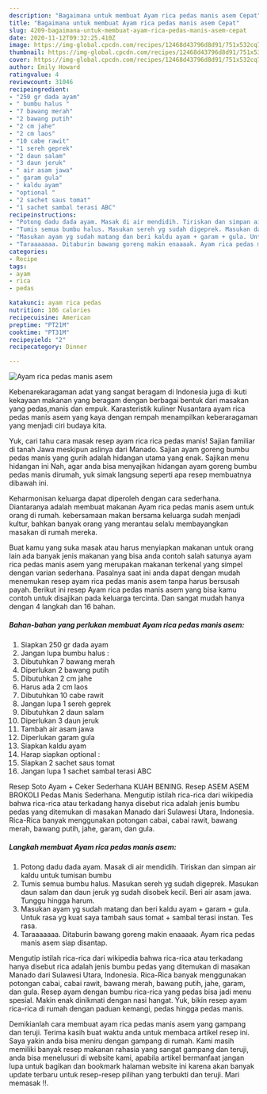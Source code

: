 ```yaml
---
description: "Bagaimana untuk membuat Ayam rica pedas manis asem Cepat"
title: "Bagaimana untuk membuat Ayam rica pedas manis asem Cepat"
slug: 4209-bagaimana-untuk-membuat-ayam-rica-pedas-manis-asem-cepat
date: 2020-11-12T09:32:25.410Z
image: https://img-global.cpcdn.com/recipes/12468d43796d8d91/751x532cq70/ayam-rica-pedas-manis-asem-foto-resep-utama.jpg
thumbnail: https://img-global.cpcdn.com/recipes/12468d43796d8d91/751x532cq70/ayam-rica-pedas-manis-asem-foto-resep-utama.jpg
cover: https://img-global.cpcdn.com/recipes/12468d43796d8d91/751x532cq70/ayam-rica-pedas-manis-asem-foto-resep-utama.jpg
author: Emily Howard
ratingvalue: 4
reviewcount: 31046
recipeingredient:
- "250 gr dada ayam"
- " bumbu halus "
- "7 bawang merah"
- "2 bawang putih"
- "2 cm jahe"
- "2 cm laos"
- "10 cabe rawit"
- "1 sereh geprek"
- "2 daun salam"
- "3 daun jeruk"
- " air asam jawa"
- " garam gula"
- " kaldu ayam"
- "optional "
- "2 sachet saus tomat"
- "1 sachet sambal terasi ABC"
recipeinstructions:
- "Potong dadu dada ayam. Masak di air mendidih. Tiriskan dan simpan air kaldu untuk tumisan bumbu"
- "Tumis semua bumbu halus. Masukan sereh yg sudah digeprek. Masukan daun salam dan daun jeruk yg sudah disobek kecil. Beri air asam jawa. Tunggu hingga harum."
- "Masukan ayam yg sudah matang dan beri kaldu ayam + garam + gula. Untuk rasa yg kuat saya tambah saus tomat + sambal terasi instan. Tes rasa."
- "Taraaaaaaa. Ditaburin bawang goreng makin enaaaak. Ayam rica pedas manis asem siap disantap."
categories:
- Recipe
tags:
- ayam
- rica
- pedas

katakunci: ayam rica pedas 
nutrition: 186 calories
recipecuisine: American
preptime: "PT21M"
cooktime: "PT31M"
recipeyield: "2"
recipecategory: Dinner

---
```



![Ayam rica pedas manis asem](https://img-global.cpcdn.com/recipes/12468d43796d8d91/751x532cq70/ayam-rica-pedas-manis-asem-foto-resep-utama.jpg)

Kebenarekaragaman adat yang sangat beragam di Indonesia juga di ikuti kekayaan makanan yang beragam dengan berbagai bentuk dari masakan yang pedas,manis dan empuk. Karasteristik kuliner Nusantara ayam rica pedas manis asem yang kaya dengan rempah menampilkan keberaragaman yang menjadi ciri budaya kita.


Yuk, cari tahu cara masak resep ayam rica rica pedas manis! Sajian familiar di tanah Jawa meskipun aslinya dari Manado. Sajian ayam goreng bumbu pedas manis yang gurih adalah hidangan utama yang enak. Sajikan menu hidangan ini Nah, agar anda bisa menyajikan hidangan ayam goreng bumbu pedas manis dirumah, yuk simak langsung seperti apa resep membuatnya dibawah ini.

Keharmonisan keluarga dapat diperoleh dengan cara sederhana. Diantaranya adalah membuat makanan Ayam rica pedas manis asem untuk orang di rumah. kebersamaan makan bersama keluarga sudah menjadi kultur, bahkan banyak orang yang merantau selalu membayangkan masakan di rumah mereka.

Buat kamu yang suka masak atau harus menyiapkan makanan untuk orang lain ada banyak jenis makanan yang bisa anda contoh salah satunya ayam rica pedas manis asem yang merupakan makanan terkenal yang simpel dengan varian sederhana. Pasalnya saat ini anda dapat dengan mudah menemukan resep ayam rica pedas manis asem tanpa harus bersusah payah.
Berikut ini resep Ayam rica pedas manis asem yang bisa kamu contoh untuk disajikan pada keluarga tercinta. Dan sangat mudah hanya dengan 4 langkah dan 16 bahan.


<!--inarticleads1-->

##### Bahan-bahan yang perlukan membuat Ayam rica pedas manis asem:

1. Siapkan 250 gr dada ayam
1. Jangan lupa  bumbu halus :
1. Dibutuhkan 7 bawang merah
1. Diperlukan 2 bawang putih
1. Dibutuhkan 2 cm jahe
1. Harus ada 2 cm laos
1. Dibutuhkan 10 cabe rawit
1. Jangan lupa 1 sereh geprek
1. Dibutuhkan 2 daun salam
1. Diperlukan 3 daun jeruk
1. Tambah  air asam jawa
1. Diperlukan  garam gula
1. Siapkan  kaldu ayam
1. Harap siapkan optional :
1. Siapkan 2 sachet saus tomat
1. Jangan lupa 1 sachet sambal terasi ABC


Resep Soto Ayam + Ceker Sederhana KUAH BENING. Resep ASEM ASEM BROKOLI Pedas Manis Sederhana. Mengutip istilah rica-rica dari wikipedia bahwa rica-rica atau terkadang hanya disebut rica adalah jenis bumbu pedas yang ditemukan di masakan Manado dari Sulawesi Utara, Indonesia. Rica-Rica banyak menggunakan potongan cabai, cabai rawit, bawang merah, bawang putih, jahe, garam, dan gula. 

<!--inarticleads2-->

##### Langkah membuat  Ayam rica pedas manis asem:

1. Potong dadu dada ayam. Masak di air mendidih. Tiriskan dan simpan air kaldu untuk tumisan bumbu
1. Tumis semua bumbu halus. Masukan sereh yg sudah digeprek. Masukan daun salam dan daun jeruk yg sudah disobek kecil. Beri air asam jawa. Tunggu hingga harum.
1. Masukan ayam yg sudah matang dan beri kaldu ayam + garam + gula. Untuk rasa yg kuat saya tambah saus tomat + sambal terasi instan. Tes rasa.
1. Taraaaaaaa. Ditaburin bawang goreng makin enaaaak. Ayam rica pedas manis asem siap disantap.


Mengutip istilah rica-rica dari wikipedia bahwa rica-rica atau terkadang hanya disebut rica adalah jenis bumbu pedas yang ditemukan di masakan Manado dari Sulawesi Utara, Indonesia. Rica-Rica banyak menggunakan potongan cabai, cabai rawit, bawang merah, bawang putih, jahe, garam, dan gula. Resep ayam dengan bumbu rica-rica yang pedas bisa jadi menu spesial. Makin enak dinikmati dengan nasi hangat. Yuk, bikin resep ayam rica-rica di rumah dengan paduan kemangi, pedas hingga pedas manis. 

Demikianlah cara membuat ayam rica pedas manis asem yang gampang dan teruji. Terima kasih buat waktu anda untuk membaca artikel resep ini. Saya yakin anda bisa meniru dengan gampang di rumah. Kami masih memiliki banyak resep makanan rahasia yang sangat gampang dan teruji, anda bisa menelusuri di website kami, apabila artikel bermanfaat jangan lupa untuk bagikan dan bookmark halaman website ini karena akan banyak update terbaru untuk resep-resep pilihan yang terbukti dan teruji. Mari memasak !!. 
